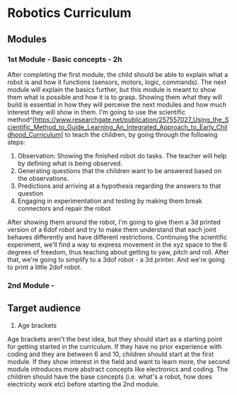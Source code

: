 # Robotics Curriculum

## Modules 

### 1st Module - Basic concepts - 2h 
 
After completing the first module, the child should be able to explain what a robot is and how it functions (sensors, motors, logic, commands). The next module will explain the basics further, but this module is meant to show them what is possible and how it is to grasp. Showing them what they will build is essential in how they will perceive the next modules and how much interest they will show in them. 
I'm going to use the scientific method^[https://www.researchgate.net/publication/257557027_Using_the_Scientific_Method_to_Guide_Learning_An_Integrated_Approach_to_Early_Childhood_Curriculum] to teach the children, by going through the following steps:
1. Observation: Showing the finished robot do tasks. The teacher will help by defining what is being observed. 
2. Generating questions that the children want to be answered based on the observations.
3. Predictions and arriving at a hypothesis regarding the answers to that question 
4. Engaging in experimentation and testing by making them break connectors and repair the robot 

After showing them around the robot, I'm going to give them a 3d printed version of a 6dof robot and try to make them understand that each joint behaves differently and have different restrictions. Continuing the scientific experiment, we'll find a way to express movement in the xyz space to the 6 degrees of freedom, thus teaching about getting to yaw, pitch and roll. 
After that, we're going to simplify to a 3dof robot - a 3d printer. And we're going to print a little 2dof robot.

### 2nd Module - 

## Target audience 

1. Age brackets 

Age brackets aren't the best idea, but they should start as a starting point for getting started in the curriculum. If they have no prior experience with coding and they are between 6 and 10, children should start at the first module. If they show interest in the field and want to learn more, the second module introduces more abstract concepts like electronics and coding. The children should have the base concepts (i.e. what's a robot, how does electricity work etc) before starting the 2nd module.  
